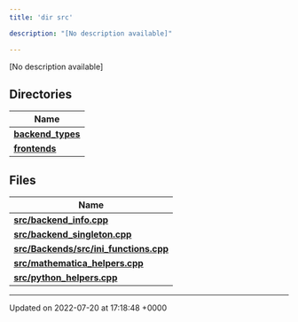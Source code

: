 ```yaml
---
title: 'dir src'

description: "[No description available]"

---
```







[No description available]

## Directories

| Name           |
| -------------- |
| **[backend_types](/documentation/code/files/dir_b527edc069529a14d3e4c2705eb9d20d/#dir-backend-types)**  |
| **[frontends](/documentation/code/files/dir_77ab0f892136e40173eaae1d6cbb562c/#dir-frontends)**  |

## Files

| Name           |
| -------------- |
| **[src/backend_info.cpp](/documentation/code/files/backend__info_8cpp/#file-backend-info.cpp)**  |
| **[src/backend_singleton.cpp](/documentation/code/files/backend__singleton_8cpp/#file-backend-singleton.cpp)**  |
| **[src/Backends/src/ini_functions.cpp](/documentation/code/files/backends_2src_2ini__functions_8cpp/#file-backends/src/ini-functions.cpp)**  |
| **[src/mathematica_helpers.cpp](/documentation/code/files/mathematica__helpers_8cpp/#file-mathematica-helpers.cpp)**  |
| **[src/python_helpers.cpp](/documentation/code/files/python__helpers_8cpp/#file-python-helpers.cpp)**  |






-------------------------------

Updated on 2022-07-20 at 17:18:48 +0000

